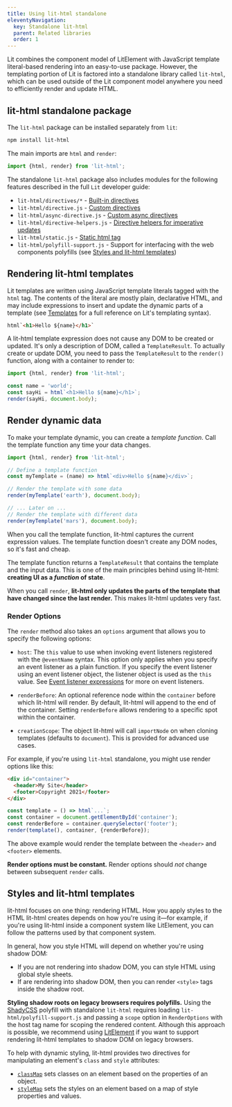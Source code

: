 ```yaml
---
title: Using lit-html standalone
eleventyNavigation:
  key: Standalone lit-html
  parent: Related libraries
  order: 1
---
```


Lit combines the component model of LitElement with JavaScript template literal-based rendering into an easy-to-use package. However, the templating portion of Lit is factored into a standalone library called `lit-html`, which can be used outside of the Lit component model anywhere you need to efficiently render and update HTML.

## lit-html standalone package

The `lit-html` package can be installed separately from `lit`:

```sh
npm install lit-html
```

The main imports are `html` and `render`:
```js
import {html, render} from 'lit-html';
```

The standalone `lit-html` package also includes modules for the following features described in the full `Lit` developer guide:

* `lit-html/directives/*` - [Built-in directives](/docs/v2/templates/directives/)
* `lit-html/directive.js` - [Custom directives](/docs/v2/templates/custom-directives/)
* `lit-html/async-directive.js` - [Custom async directives](/docs/v2/templates/custom-directives/#async-directives)
* `lit-html/directive-helpers.js` - [Directive helpers for imperative updates](/docs/v2/templates/custom-directives/#imperative-dom-access:-update())
* `lit-html/static.js` - [Static html tag](/docs/v2/templates/expressions/#static-expressions)
* `lit-html/polyfill-support.js` - Support for interfacing with the web components polyfills (see [Styles and lit-html templates](#styles-and-lit-html-templates))

## Rendering lit-html templates

Lit templates are written using JavaScript template literals tagged with the `html` tag. The contents of the literal are mostly plain, declarative HTML, and may include expressions to insert and update the dynamic parts of a template (see [Templates](/docs/v2/templates/overview/) for a full reference on Lit's templating syntax).

```html
html`<h1>Hello ${name}</h1>`
```

A lit-html template expression does not cause any DOM to be created or updated. It's only a description of DOM, called a `TemplateResult`. To actually create or update DOM, you need to pass the `TemplateResult` to the `render()` function, along with a container to render to:

```js
import {html, render} from 'lit-html';

const name = 'world';
const sayHi = html`<h1>Hello ${name}</h1>`;
render(sayHi, document.body);
```

## Render dynamic data

To make your template dynamic, you can create a _template function_. Call the template function any time your data changes.

```js
import {html, render} from 'lit-html';

// Define a template function
const myTemplate = (name) => html`<div>Hello ${name}</div>`;

// Render the template with some data
render(myTemplate('earth'), document.body);

// ... Later on ...
// Render the template with different data
render(myTemplate('mars'), document.body);
```

When you call the template function, lit-html captures the current expression values. The template function doesn't create any DOM nodes, so it's fast and cheap.

The template function returns a `TemplateResult` that contains the template and the input data. This is one of the main principles behind using lit-html: **creating UI as a _function_ of state**.

When you call `render`, **lit-html only updates the parts of the template that have changed since the last render.** This makes lit-html updates very fast.

### Render Options

The `render` method also takes an `options` argument that allows you to specify the following options:

*   `host`: The `this` value to use when invoking event listeners registered with the `@eventName` syntax. This option only applies when you specify an event listener as a plain function. If you specify the event listener using an event listener object, the listener object is used as the `this` value. See [Event listener expressions](/docs/v2/templates/expressions/#event-listener-expressions) for more on event listeners.

*   `renderBefore`: An optional reference node within the `container` before which lit-html will render. By default, lit-html will append to the end of the container. Setting `renderBefore` allows rendering to a specific spot within the container.

*   `creationScope`: The object lit-html will call `importNode` on when cloning templates (defaults to `document`). This is provided for advanced use cases.

For example, if you're using `lit-html` standalone, you might use render options like this:

```html
<div id="container">
  <header>My Site</header>
  <footer>Copyright 2021</footer>
</div>
```

```ts
const template = () => html`...`;
const container = document.getElementById('container');
const renderBefore = container.querySelector('footer');
render(template(), container, {renderBefore});
```

The above example would render the template between the `<header>` and `<footer>` elements.

<div class="alert alert-info">

**Render options must be constant.** Render options should *not* change between subsequent `render` calls.

</div>

## Styles and lit-html templates

lit-html focuses on one thing: rendering HTML. How you apply styles to the HTML lit-html creates depends on how you're using it—for example, if you're using lit-html inside a component system like LitElement, you can follow the patterns used by that component system.

In general, how you style HTML will depend on whether you're using shadow DOM:

*   If you are not rendering into shadow DOM, you can style HTML using global style sheets.
*   If are rendering into shadow DOM, then you can render `<style>` tags inside the shadow root.

<div class="alert alert-info">

**Styling shadow roots on legacy browsers requires polyfills.** Using the [ShadyCSS](https://github.com/webcomponents/polyfills/tree/master/packages/shadycss) polyfill with standalone `lit-html` requires loading `lit-html/polyfill-support.js` and passing a `scope` option in `RenderOptions` with the host tag name for scoping the rendered content. Although this approach is possible, we recommend using [LitElement](/docs/v2/components/overview/) if you want to support rendering lit-html templates to shadow DOM on legacy browsers.

</div>

To help with dynamic styling, lit-html provides two directives for manipulating an element's `class` and `style` attributes:

*   [`classMap`](/docs/v2/templates/directives/#classmap) sets classes on an element based on the properties of an object.
*   [`styleMap`](/docs/v2/templates/directives/#stylemap) sets the styles on an element based on a map of style properties and values.
